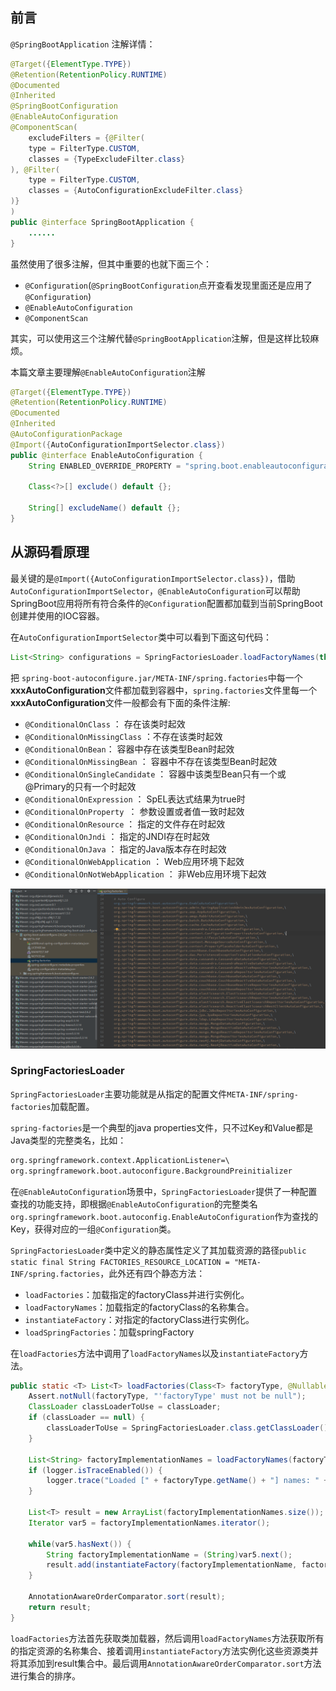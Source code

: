 ## 前言

`@SpringBootApplication` 注解详情：

```java
@Target({ElementType.TYPE})
@Retention(RetentionPolicy.RUNTIME)
@Documented
@Inherited
@SpringBootConfiguration
@EnableAutoConfiguration
@ComponentScan(
    excludeFilters = {@Filter(
    type = FilterType.CUSTOM,
    classes = {TypeExcludeFilter.class}
), @Filter(
    type = FilterType.CUSTOM,
    classes = {AutoConfigurationExcludeFilter.class}
)}
)
public @interface SpringBootApplication {
    ......
}
```

虽然使用了很多注解，但其中重要的也就下面三个：

- `@Configuration`(`@SpringBootConfiguration`点开查看发现里面还是应用了`@Configuration`)
- `@EnableAutoConfiguration`
- `@ComponentScan`

其实，可以使用这三个注解代替`@SpringBootApplication`注解，但是这样比较麻烦。

本篇文章主要理解`@EnableAutoConfiguration`注解

```java
@Target({ElementType.TYPE})
@Retention(RetentionPolicy.RUNTIME)
@Documented
@Inherited
@AutoConfigurationPackage
@Import({AutoConfigurationImportSelector.class})
public @interface EnableAutoConfiguration {
    String ENABLED_OVERRIDE_PROPERTY = "spring.boot.enableautoconfiguration";

    Class<?>[] exclude() default {};

    String[] excludeName() default {};
}

```

## 从源码看原理

最关键的是`@Import({AutoConfigurationImportSelector.class})`，借助`AutoConfigurationImportSelector`，`@EnableAutoConfiguration`可以帮助SpringBoot应用将所有符合条件的`@Configuration`配置都加载到当前SpringBoot创建并使用的IOC容器。

在`AutoConfigurationImportSelector`类中可以看到下面这句代码：

```java
List<String> configurations = SpringFactoriesLoader.loadFactoryNames(this.getSpringFactoriesLoaderFactoryClass(), this.getBeanClassLoader());
```

把 `spring-boot-autoconfigure.jar/META-INF/spring.factories`中每一个**xxxAutoConfiguration**文件都加载到容器中，`spring.factories`文件里每一个**xxxAutoConfiguration**文件一般都会有下面的条件注解:

- `@ConditionalOnClass` ： 存在该类时起效
- `@ConditionalOnMissingClass` ：不存在该类时起效
- `@ConditionalOnBean`： 容器中存在该类型Bean时起效
- `@ConditionalOnMissingBean` ： 容器中不存在该类型Bean时起效
- `@ConditionalOnSingleCandidate` ： 容器中该类型Bean只有一个或@Primary的只有一个时起效
- `@ConditionalOnExpression` ： SpEL表达式结果为true时
- `@ConditionalOnProperty `： 参数设置或者值一致时起效
- `@ConditionalOnResource` ： 指定的文件存在时起效
- `@ConditionalOnJndi` ： 指定的JNDI存在时起效
- `@ConditionalOnJava` ： 指定的Java版本存在时起效
- `@ConditionalOnWebApplication` ： Web应用环境下起效
- `@ConditionalOnNotWebApplication` ： 非Web应用环境下起效

![image-20220104230544820](https://raw.githubusercontent.com/Floweryu/typora-img/main/img/202201042305654.png)

### SpringFactoriesLoader

`SpringFactoriesLoader`主要功能就是从指定的配置文件`META-INF/spring-factories`加载配置。

`spring-factories`是一个典型的java properties文件，只不过Key和Value都是Java类型的完整类名，比如：

```xml
org.springframework.context.ApplicationListener=\
org.springframework.boot.autoconfigure.BackgroundPreinitializer
```

在`@EnableAutoConfiguration`场景中，`SpringFactoriesLoader`提供了一种配置查找的功能支持，即根据`@EnableAutoConfiguration`的完整类名`org.springframework.boot.autoconfig.EnableAutoConfiguration`作为查找的Key，获得对应的一组`@Configuration`类。


`SpringFactoriesLoader`类中定义的静态属性定义了其加载资源的路径`public static final String FACTORIES_RESOURCE_LOCATION = "META-INF/spring.factories`，此外还有四个静态方法：

- `loadFactories`：加载指定的factoryClass并进行实例化。
- `loadFactoryNames`：加载指定的factoryClass的名称集合。
- `instantiateFactory`：对指定的factoryClass进行实例化。
- `loadSpringFactories`：加载springFactory

在`loadFactories`方法中调用了`loadFactoryNames`以及`instantiateFactory`方法。

```java
public static <T> List<T> loadFactories(Class<T> factoryType, @Nullable ClassLoader classLoader) {
    Assert.notNull(factoryType, "'factoryType' must not be null");
    ClassLoader classLoaderToUse = classLoader;
    if (classLoader == null) {
        classLoaderToUse = SpringFactoriesLoader.class.getClassLoader();
    }

    List<String> factoryImplementationNames = loadFactoryNames(factoryType, classLoaderToUse);
    if (logger.isTraceEnabled()) {
        logger.trace("Loaded [" + factoryType.getName() + "] names: " + factoryImplementationNames);
    }

    List<T> result = new ArrayList(factoryImplementationNames.size());
    Iterator var5 = factoryImplementationNames.iterator();

    while(var5.hasNext()) {
        String factoryImplementationName = (String)var5.next();
        result.add(instantiateFactory(factoryImplementationName, factoryType, classLoaderToUse));
    }

    AnnotationAwareOrderComparator.sort(result);
    return result;
}
```

`loadFactories`方法首先获取类加载器，然后调用`loadFactoryNames`方法获取所有的指定资源的名称集合、接着调用`instantiateFactory`方法实例化这些资源类并将其添加到result集合中。最后调用`AnnotationAwareOrderComparator.sort`方法进行集合的排序。


